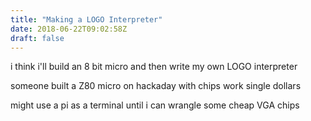 ```yaml
---
title: "Making a LOGO Interpreter"
date: 2018-06-22T09:02:58Z
draft: false
---
```


i think i'll build an 8 bit micro and then write my own LOGO interpreter

someone built a Z80 micro on hackaday with chips work single dollars

might use a pi as a terminal until i can wrangle some cheap VGA chips
